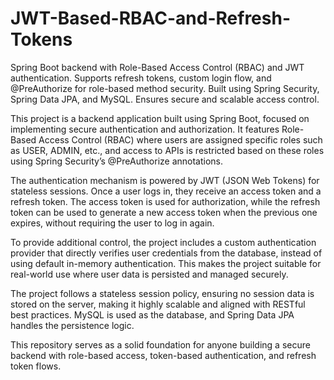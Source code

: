 # JWT-Based-RBAC-and-Refresh-Tokens
Spring Boot backend with Role-Based Access Control (RBAC) and JWT authentication. Supports refresh tokens, custom login flow, and @PreAuthorize for role-based method security. Built using Spring Security, Spring Data JPA, and MySQL. Ensures secure and scalable access control.


This project is a backend application built using Spring Boot, focused on implementing secure authentication and authorization. It features Role-Based Access Control (RBAC) where users are assigned specific roles such as USER, ADMIN, etc., and access to APIs is restricted based on these roles using Spring Security’s @PreAuthorize annotations.

The authentication mechanism is powered by JWT (JSON Web Tokens) for stateless sessions. Once a user logs in, they receive an access token and a refresh token. The access token is used for authorization, while the refresh token can be used to generate a new access token when the previous one expires, without requiring the user to log in again.

To provide additional control, the project includes a custom authentication provider that directly verifies user credentials from the database, instead of using default in-memory authentication. This makes the project suitable for real-world use where user data is persisted and managed securely.

The project follows a stateless session policy, ensuring no session data is stored on the server, making it highly scalable and aligned with RESTful best practices. MySQL is used as the database, and Spring Data JPA handles the persistence logic.

This repository serves as a solid foundation for anyone building a secure backend with role-based access, token-based authentication, and refresh token flows.

